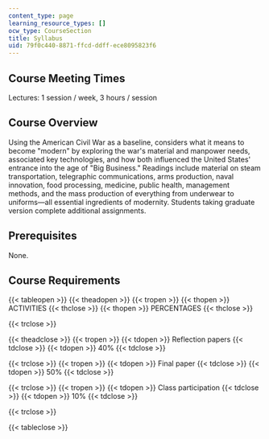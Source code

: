 ```yaml
---
content_type: page
learning_resource_types: []
ocw_type: CourseSection
title: Syllabus
uid: 79f0c440-8871-ffcd-ddff-ece8095823f6
---
```


Course Meeting Times
--------------------

Lectures: 1 session / week, 3 hours / session

Course Overview
---------------

Using the American Civil War as a baseline, considers what it means to become "modern" by exploring the war's material and manpower needs, associated key technologies, and how both influenced the United States' entrance into the age of "Big Business." Readings include material on steam transportation, telegraphic communications, arms production, naval innovation, food processing, medicine, public health, management methods, and the mass production of everything from underwear to uniforms—all essential ingredients of modernity. Students taking graduate version complete additional assignments.

Prerequisites
-------------

None.

Course Requirements
-------------------

{{< tableopen >}}
{{< theadopen >}}
{{< tropen >}}
{{< thopen >}}
ACTIVITIES
{{< thclose >}}
{{< thopen >}}
PERCENTAGES
{{< thclose >}}

{{< trclose >}}

{{< theadclose >}}
{{< tropen >}}
{{< tdopen >}}
Reflection papers
{{< tdclose >}}
{{< tdopen >}}
40%
{{< tdclose >}}

{{< trclose >}}
{{< tropen >}}
{{< tdopen >}}
Final paper
{{< tdclose >}}
{{< tdopen >}}
50%
{{< tdclose >}}

{{< trclose >}}
{{< tropen >}}
{{< tdopen >}}
Class participation
{{< tdclose >}}
{{< tdopen >}}
10%
{{< tdclose >}}

{{< trclose >}}

{{< tableclose >}}